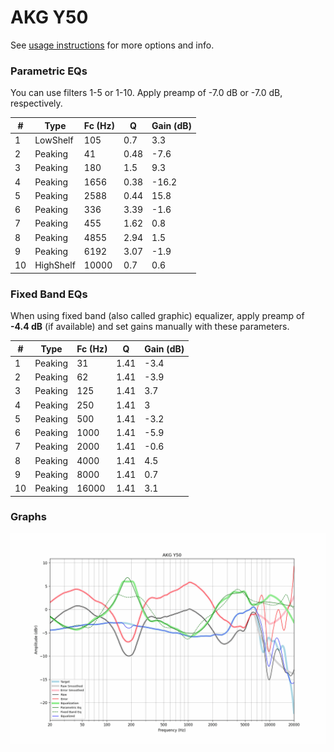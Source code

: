 # AKG Y50
See [usage instructions](https://github.com/jaakkopasanen/AutoEq#usage) for more options and info.

### Parametric EQs
You can use filters 1-5 or 1-10. Apply preamp of -7.0 dB or -7.0 dB, respectively.

|   # | Type      |   Fc (Hz) |    Q |   Gain (dB) |
|-----|-----------|-----------|------|-------------|
|   1 | LowShelf  |       105 | 0.7  |         3.3 |
|   2 | Peaking   |        41 | 0.48 |        -7.6 |
|   3 | Peaking   |       180 | 1.5  |         9.3 |
|   4 | Peaking   |      1656 | 0.38 |       -16.2 |
|   5 | Peaking   |      2588 | 0.44 |        15.8 |
|   6 | Peaking   |       336 | 3.39 |        -1.6 |
|   7 | Peaking   |       455 | 1.62 |         0.8 |
|   8 | Peaking   |      4855 | 2.94 |         1.5 |
|   9 | Peaking   |      6192 | 3.07 |        -1.9 |
|  10 | HighShelf |     10000 | 0.7  |         0.6 |

### Fixed Band EQs
When using fixed band (also called graphic) equalizer, apply preamp of **-4.4 dB** (if available) and set gains manually with these parameters.

|   # | Type    |   Fc (Hz) |    Q |   Gain (dB) |
|-----|---------|-----------|------|-------------|
|   1 | Peaking |        31 | 1.41 |        -3.4 |
|   2 | Peaking |        62 | 1.41 |        -3.9 |
|   3 | Peaking |       125 | 1.41 |         3.7 |
|   4 | Peaking |       250 | 1.41 |         3   |
|   5 | Peaking |       500 | 1.41 |        -3.2 |
|   6 | Peaking |      1000 | 1.41 |        -5.9 |
|   7 | Peaking |      2000 | 1.41 |        -0.6 |
|   8 | Peaking |      4000 | 1.41 |         4.5 |
|   9 | Peaking |      8000 | 1.41 |         0.7 |
|  10 | Peaking |     16000 | 1.41 |         3.1 |

### Graphs
![](./AKG%20Y50.png)
